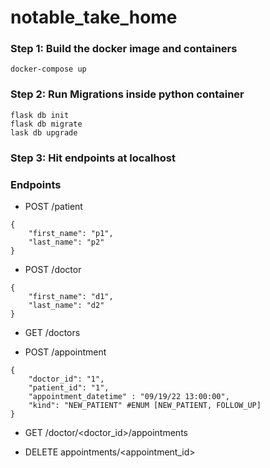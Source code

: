 # notable_take_home

### Step 1: Build the docker image and containers

```
docker-compose up
```

### Step 2: Run Migrations inside python container

```
flask db init
flask db migrate
lask db upgrade
```

### Step 3: Hit endpoints at localhost

### Endpoints

- POST /patient

```
{
    "first_name": "p1",
    "last_name": "p2"
}
```

- POST /doctor

```
{
    "first_name": "d1",
    "last_name": "d2"
}
```

- GET /doctors

- POST /appointment

```
{
    "doctor_id": "1",
    "patient_id": "1",
    "appointment_datetime" : "09/19/22 13:00:00",
    "kind": "NEW_PATIENT" #ENUM [NEW_PATIENT, FOLLOW_UP]
}

```

- GET /doctor/<doctor_id>/appointments

- DELETE appointments/<appointment_id>
